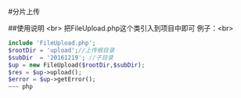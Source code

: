 #分片上传

##使用说明
\<br>
  把FileUpload.php这个类引入到项目中即可
  例子：\<br>
  ~~~ php
include 'FileUpload.php';
$rootDir = 'upload';//上传根目录
$subDir  = '20161219'; //子目录
$up = new FileUpload($rootDir,$subDir);
$res = $up->upload();
$error = $up->getError();
~~~ php
